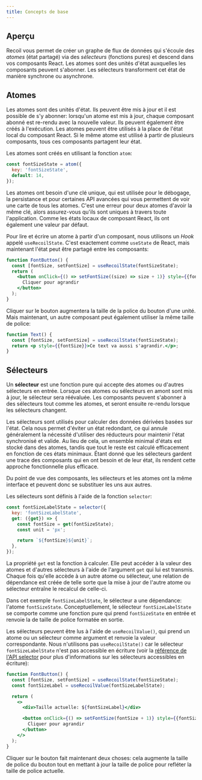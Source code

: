 ```yaml
---
title: Concepts de base
---
```


## Aperçu

Recoil vous permet de créer un graphe de flux de données qui s'écoule des _atomes_ (état partagé) via des _sélecteurs_ (fonctions pures) et descend dans vos composants React. Les atomes sont des unités d'état auxquelles les composants peuvent s'abonner. Les sélecteurs transforment cet état de manière synchrone ou asynchrone.

## Atomes

Les atomes sont des unités d'état. Ils peuvent être mis à jour et il est possible de s'y abonner: lorsqu'un atome est mis à jour, chaque composant abonné est re-rendu avec la nouvelle valeur. Ils peuvent également être créés à l'exécution. Les atomes peuvent être utilisés à la place de l'état local du composant React. Si le même atome est utilisé à partir de plusieurs composants, tous ces composants partagent leur état.

Les atomes sont créés en utilisant la fonction `atom`:

```javascript
const fontSizeState = atom({
  key: 'fontSizeState',
  default: 14,
});
```

Les atomes ont besoin d'une clé unique, qui est utilisée pour le débogage, la persistance et pour certaines API avancées qui vous permettent de voir une carte de tous les atomes. C'est une erreur pour deux atomes d'avoir la même clé, alors assurez-vous qu'ils sont uniques à travers toute l'application. Comme les états locaux de composant React, ils ont également une valeur par défaut.

Pour lire et écrire un atome à partir d'un composant, nous utilisons un _Hook_ appelé `useRecoilState`. C'est exactement comme `useState` de React, mais maintenant l'état peut être partagé entre les composants:


```jsx
function FontButton() {
  const [fontSize, setFontSize] = useRecoilState(fontSizeState);
  return (
    <button onClick={() => setFontSize((size) => size + 1)} style={{fontSize}}>
      Cliquer pour agrandir
    </button>
  );
}
```

Cliquer sur le bouton augmentera la taille de la police du bouton d'une unité. Mais maintenant, un autre composant peut également utiliser la même taille de police:

```jsx
function Text() {
  const [fontSize, setFontSize] = useRecoilState(fontSizeState);
  return <p style={{fontSize}}>Ce text va aussi s'agrandir.</p>;
}
```

## Sélecteurs

Un **sélecteur** est une fonction pure qui accepte des atomes ou d'autres sélecteurs en entrée. Lorsque ces atomes ou sélecteurs en amont sont mis à jour, le sélecteur sera réévaluée. Les composants peuvent s'abonner à des sélecteurs tout comme les atomes, et seront ensuite re-rendu lorsque les sélecteurs changent.

Les sélecteurs sont utilisés pour calculer des données dérivées basées sur l'état. Cela nous permet d'éviter un état redondant, ce qui annule généralement la nécessité d'utiliser des réducteurs pour maintenir l'état synchronisé et valide. Au lieu de cela, un ensemble minimal d'états est stocké dans des atomes, tandis que tout le reste est calculé efficacement en fonction de ces états minimaux. Étant donné que les sélecteurs gardent une trace des composants qui en ont besoin et de leur état, ils rendent cette approche fonctionnelle plus efficace.

Du point de vue des composants, les sélecteurs et les atomes ont la même interface et peuvent donc se substituer les uns aux autres.

Les sélecteurs sont définis à l'aide de la fonction `selector`:

```javascript
const fontSizeLabelState = selector({
  key: 'fontSizeLabelState',
  get: ({get}) => {
    const fontSize = get(fontSizeState);
    const unit = 'px';

    return `${fontSize}${unit}`;
  },
});
```

La propriété `get` est la fonction à calculer. Elle peut accéder à la valeur des atomes et d'autres sélecteurs à l'aide de l'argument `get` qui lui est transmis. Chaque fois qu'elle accède à un autre atome ou sélecteur, une relation de dépendance est créée de telle sorte que la mise à jour de l'autre atome ou sélecteur entraîne le recalcul de celle-ci.

Dans cet exemple `fontSizeLabelState`, le sélecteur a une dépendance: l'atome `fontSizeState`. Conceptuellement, le sélecteur `fontSizeLabelState` se comporte comme une fonction pure qui prend `fontSizeState` en entrée et renvoie la de taille de police formatée en sortie.

Les sélecteurs peuvent être lus à l'aide de `useRecoilValue()`, qui prend un atome ou un sélecteur comme argument et renvoie la valeur correspondante. Nous n'utilisons pas `useRecoilState()` car le sélecteur `fontSizeLabelState` n'est pas accessible en écriture (voir la [référence de l'API selector](/docs/api-reference/core/selector) pour plus d'informations sur les sélecteurs accessibles en écriture):

```jsx
function FontButton() {
  const [fontSize, setFontSize] = useRecoilState(fontSizeState);
  const fontSizeLabel = useRecoilValue(fontSizeLabelState);

  return (
    <>
      <div>Taille actuelle: ${fontSizeLabel}</div>

      <button onClick={() => setFontSize(fontSize + 1)} style={{fontSize}}>
        Cliquer pour agrandir
      </button>
    </>
  );
}
```

Cliquer sur le bouton fait maintenant deux choses: cela augmente la taille de police du bouton tout en mettant à jour la taille de police pour refléter la taille de police actuelle.
